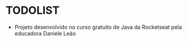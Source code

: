 # TODOLIST

- Projeto desenvolvido no curso gratuito de Java da Rocketseat pela educadora Daniele Leão